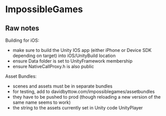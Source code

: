 # ImpossibleGames

## Raw notes

Building for iOS:

- make sure to build the Unity IOS app (either iPhone or Device SDK depending on target) into iOS/UnityBuild location
- ensure Data folder is set to UnityFramework membership
- ensure NativeCallProxy.h is also public

Asset Bundles:

- scenes and assets must be in separate bundles
- for testing, add to davidbyttow.com/impossiblegames/assetbundles
- they have to be pushed to prod (though reloading a new version of the same name seems to work)
- the string to the assets currently set in Unity code UnityPlayer

